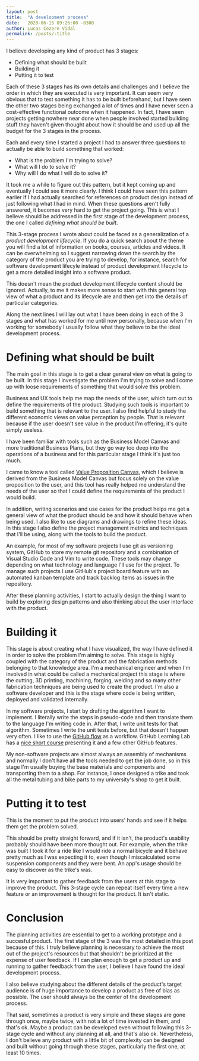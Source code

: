 ```yaml
---
layout: post
title:  "A development process"
date:   2020-06-15 09:26:00 -0300
author: Lucas Cezere Vidal
permalink: /posts/:title
---
```

I believe developing any kind of product has 3 stages:
- Defining what should be built
- Building it
- Putting it to test

Each of these 3 stages has its own details and challenges and I believe the order in which they are executed is very important. It can seem very obvious that to test something it has to be built beforehand, but I have seen the other two stages being exchanged a lot of times and I have never seen a cost-effective functional outcome when it happened. In fact, I have seen projects getting nowhere near done when people involved started building stuff they haven't given thought about how it should be and used up all the budget for the 3 stages in the process.

Each and every time I started a project I had to answer three questions to actually be able to build something that worked:
- What is the problem I'm trying to solve?
- What will I do to solve it?
- Why will I do what I will do to solve it?

It took me a while to figure out this pattern, but it kept coming up and eventually I could see it more clearly. I think I could have seen this pattern earlier if I had actually searched for references on product design instead of just following what I had in mind. When these questions aren't fully answered, it becomes very hard to get the project going. This is what I believe should be addressed in the first stage of the development process, the one I called _defining what should be built_.

This 3-stage process I wrote about could be faced as a generalization of a _product development lifecycle_. If you do a quick search about the theme you will find a lot of information on books, courses, articles and videos. It can be overwhelming so I suggest narrowing down the search by the category of the product you are trying to develop, for instance, search for software development lifecyle instead of product development lifecycle to get a more detailed insight into a software product.

This doesn't mean the product development lifecycle content should be ignored. Actually, to me it makes more sense to start with this general top view of what a product and its lifecycle are and then get into the details of particular categories.

Along the next lines I will lay out what I have been doing in each of the 3 stages and what has worked for me until now personally, because when I'm working for somebody I usually follow what they believe to be the ideal development process.

# Defining what should be built

The main goal in this stage is to get a clear general view on what is going to be built. In this stage I investigate the problem I'm trying to solve and I come up with loose requirements of something that would solve this problem.

Business and UX tools help me map the needs of the user, which turn out to define the requirements of the product. Studying such tools is important to build something that is relevant to the user. I also find helpful to study the different economic views on value perception by people. That is relevant because if the user doesn't see value in the product I'm offering, it's quite simply useless.

I have been familiar with tools such as the Business Model Canvas and more traditional Business Plans, but they go way too deep into the operations of a business and for this particular stage I think it's just too much.

I came to know a tool called [Value Proposition Canvas](https://designabetterbusiness.com/2017/10/12/how-to-really-understand-your-customer-with-the-value-proposition-canvas/), which I believe is derived from the Business Model Canvas but focus solely on the value proposition to the user, and this tool has really helped me understand the needs of the user so that I could define the requirements of the product I would build.

In addition, writing scenarios and use cases for the product helps me get a general view of what the product should be and how it should behave when being used. I also like to use diagrams and drawings to refine these ideas. In this stage I also define the project management metrics and techniques that I'll be using, along with the tools to build the product.

An example, for most of my software projects I use git as versioning system, GitHub to store my remote git repository and a combination of Visual Studio Code and Vim to write code. These tools may change depending on what technology and language I'll use for the project. To manage such projects I use GitHub's project board feature with an automated kanban template and track backlog items as issues in the repository.

After these planning activities, I start to actually design the thing I want to build by exploring design patterns and also thinking about the user interface with the product.

# Building it

This stage is about creating what I have visualized, the way I have defined it in order to solve the problem I'm aiming to solve. This stage is highly coupled with the category of the product and the fabrication methods belonging to that knowledge area. I'm a mechanical engineer and when I'm involved in what could be called a mechanical project this stage is where the cutting, 3D printing, machining, forging, welding and so many other fabrication techniques are being used to create the product. I'm also a software developer and this is the stage where code is being written, deployed and validated internally.

In my software projects, I start by drafting the algorithm I want to implement. I literally write the steps in pseudo-code and then translate them to the language I'm writing code in. After that, I write unit tests for that algorithm. Sometimes I write the unit tests before, but that doesn't happen very often. I like to use the [GitHub flow](https://www.youtube.com/watch?v=PBI2Rz-ZOxU) as a workflow. GitHub Learning Lab has a [nice short course](https://lab.github.com/githubtraining/introduction-to-github) presenting it and a few other GitHub features.

My non-software projects are almost always an assembly of mechanisms and normally I don't have all the tools needed to get the job done, so in this stage I'm usually buying the base materials and components and transporting them to a shop. For instance, I once designed a trike and took all the metal tubing and bike parts to my university's shop to get it built.

# Putting it to test

This is the moment to put the product into users' hands and see if it helps them get the problem solved.

This should be pretty straight forward, and if it isn't, the product's usability probably should have been more thought out. For example, when the trike was built I took it for a ride like I would ride a normal bicycle and it behave pretty much as I was expecting it to, even though I miscalculated some suspension components and they were bent. An app's usage should be easy to discover as the trike's was.

It is very important to gather feedback from the users at this stage to improve the product. This 3-stage cycle can repeat itself every time a new feature or an improvement is thought for the product. It isn't static.

# Conclusion

The planning activities are essential to get to a working prototype and a succesful product. The first stage of the 3 was the most detailed in this post because of this. I truly believe planning is necessary to achieve the most out of the project's resources but that shouldn't be prioritized at the expense of user feedback. If I can plan enough to get a product up and running to gather feedback from the user, I believe I have found the ideal development process.

I also believe studying about the different details of the product's target audience is of huge importance to develop a product as free of bias as possible. The user should always be the center of the development process.

That said, sometimes a product is very simple and these stages are gone through once, maybe twice, with not a lot of time invested in them, and that's ok. Maybe a product can be developed even without following this 3-stage cycle and without any planning at all, and that's also ok. Nevertheless, I don't believe any product with a little bit of complexity can be designed and built without going through these stages, particularly the first one, at least 10 times.
